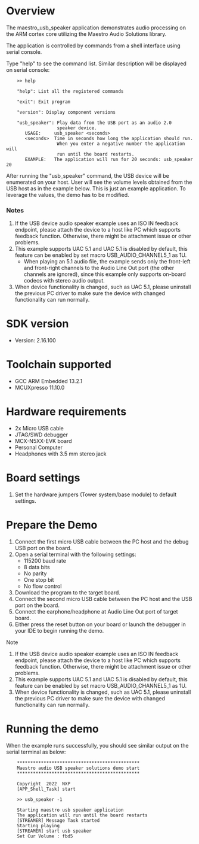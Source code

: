 Overview
========
The maestro_usb_speaker application demonstrates audio processing on the ARM cortex core
utilizing the Maestro Audio Solutions library.

The application is controlled by commands from a shell interface using serial console.

Type "help" to see the command list. Similar description will be displayed on serial console:
```
    >> help

    "help": List all the registered commands

    "exit": Exit program

    "version": Display component versions

    "usb_speaker": Play data from the USB port as an audio 2.0
                   speaker device.
       USAGE:     usb_speaker <seconds>
       <seconds>  Time in seconds how long the application should run.
                   When you enter a negative number the application will
                   run until the board restarts.
       EXAMPLE:   The application will run for 20 seconds: usb_speaker 20
```

After running the "usb_speaker" command, the USB device will be enumerated on your host.
User will see the volume levels obtained from the USB host as in the example below.
This is just an example application. To leverage the values, the demo has to be modified.

### Notes
1. If the USB device audio speaker example uses an ISO IN feedback endpoint, please attach
   the device to a host like PC which supports feedback function. Otherwise, there might be
   attachment issue or other problems.
2. This example supports UAC 5.1 and UAC 5.1 is disabled by default, this feature can be
   enabled by set macro USB_AUDIO_CHANNEL5_1 as 1U.
    - When playing an 5.1 audio file, the example sends only the front-left and front-right
    channels to the Audio Line Out port (the other channels are ignored), since this example
    only supports on-board codecs with stereo audio output.
3. When device functionality is changed, such as UAC 5.1, please uninstall the previous PC
   driver to make sure the device with changed functionality can run normally.


SDK version
===========
- Version: 2.16.100

Toolchain supported
===================
- GCC ARM Embedded  13.2.1
- MCUXpresso  11.10.0

Hardware requirements
=====================
- 2x Micro USB cable
- JTAG/SWD debugger
- MCX-N5XX-EVK board
- Personal Computer
- Headphones with 3.5 mm stereo jack

Board settings
==============
1. Set the hardware jumpers (Tower system/base module) to default settings.

Prepare the Demo
================
1. Connect the first micro USB cable between the PC host and the debug USB port on the board.
2. Open a serial terminal with the following settings:
    - 115200 baud rate
    - 8 data bits
    - No parity
    - One stop bit
    - No flow control
3. Download the program to the target board.
4. Connect the second micro USB cable between the PC host and the USB port on the board.
5. Connect the earphone/headphone at Audio Line Out port of target board.
6. Either press the reset button on your board or launch the debugger in your IDE to begin running the demo.

Note
1. If the USB device audio speaker example uses an ISO IN feedback endpoint, please attach the device to a host like
   PC which supports feedback function. Otherwise, there might be attachment issue or other problems.
2. This example supports UAC 5.1 and UAC 5.1 is disabled by default, this feature can be enabled by set macro
   USB_AUDIO_CHANNEL5_1 as 1U.
3. When device functionality is changed, such as UAC 5.1, please uninstall the previous PC driver to make sure
   the device with changed functionality can run normally.

Running the demo
================
When the example runs successfully, you should see similar output on the serial terminal as below:

```
    **********************************************
    Maestro audio USB speaker solutions demo start
    **********************************************

    Copyright  2022  NXP
    [APP_Shell_Task] start

    >> usb_speaker -1

    Starting maestro usb speaker application
    The application will run until the board restarts
    [STREAMER] Message Task started
    Starting playing
    [STREAMER] start usb speaker
    Set Cur Volume : fbd5
```

